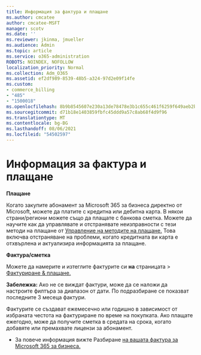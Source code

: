 ```yaml
---
title: Информация за фактура и плащане
ms.author: cmcatee
author: cmcatee-MSFT
manager: scotv
ms.date: ''
ms.reviewer: jkinma, jmueller
ms.audience: Admin
ms.topic: article
ms.service: o365-administration
ROBOTS: NOINDEX, NOFOLLOW
localization_priority: Normal
ms.collection: Adm_O365
ms.assetid: ef2df989-8539-48b5-a324-97d2e09f14fe
ms.custom:
- commerce_billing
- "485"
- "1500018"
ms.openlocfilehash: 8b9b8545607e230a13de78478e3b1c655c461f6259f649aeb2b369d94d2697aa
ms.sourcegitcommit: d71b18e1403859fbfc45ddd9a57c8ab68f4d9f96
ms.translationtype: MT
ms.contentlocale: bg-BG
ms.lasthandoff: 08/06/2021
ms.locfileid: "54502597"
---
```

# <a name="invoice-and-payment-information"></a>Информация за фактура и плащане

**Плащане**

Когато закупите абонамент за Microsoft 365 за бизнеса директно от Microsoft, можете да платите с кредитна или дебитна карта.  В някои страни/региони можете също да плащате с банкова сметка.  Можете да научите как да управлявате и отстранявате неизправности с тези методи на плащане от [Управление на методите на плащане.](/microsoft-365/commerce/billing-and-payments/manage-payment-methods) Това включва отстраняване на проблеми, когато кредитната ви карта е отхвърлена и актуализира информацията за плащане.

**Фактура/сметка**

Можете да намерите и изтеглите фактурите си **на** страницата  >  [Фактуриране & плащане.](https://go.microsoft.com/fwlink/p/?linkid=848039)  

**Забележка:** Ако не се виждат фактури, може да се наложи да настроите филтъра за диапазон от дати.  По подразбиране се показват последните 3 месеца фактури.

Фактурите се създават ежемесечно или годишно в зависимост от избраната честота на фактуриране по време на покупката.  Ако плащате ежегодно, може да получите сметка в средата на срока, когато добавяте или премахвате лицензи за абонамент.

- За повече информация вижте Разбиране [на вашата фактура за Microsoft 365 за бизнеса.](/microsoft-365/commerce/billing-and-payments/understand-your-invoice2)